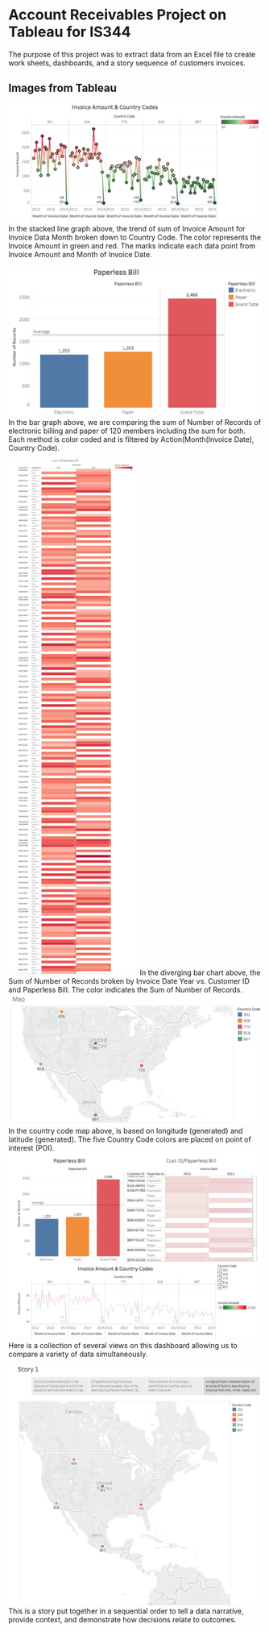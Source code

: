 # Account Receivables Project on Tableau for IS344

The purpose of this project was to extract data from an Excel file to create work sheets, dashboards, and a story sequence of customers invoices. 

## Images from Tableau   

![Invoice Amount and Country Codes](screenshots/image-one.png)
In the stacked line graph above, the trend of sum of Invoice Amount for Invoice Data Month broken down to Country Code. The color represents the Invoice Amount in green and red. The marks indicate each data point from Invoice Amount and Month of Invoice Date.

![Paperless Bill](screenshots/image-two.png)
In the bar graph above, we are comparing the sum of Number of Records of electronic billing and paper of 120 members including the sum for both. Each method is color coded and is filtered by Action(Month(Invoice Date), Country Code). 

![Customer ID / Paperless Bill](screenshots/image-three.png)
In the diverging bar chart above, the Sum of Number of Records broken by Invoice Date Year vs. Customer ID and Paperless Bill. The color indicates the Sum of Number of Records. 
![Country Code Map](screenshots/image-four.png)
In the country code map above, is based on longitude (generated) and latitude (generated). The five Country Code colors are placed on point of interest (POI). 
![Accounts Receivables Dashboard](screenshots/image-five.png)
Here is a collection of several views on this dashboard allowing us to compare a variety of data simultaneously. 

![Story Map](screenshots/image-six.png)
This is a story put together in a sequential order to tell a data narrative, provide context, and demonstrate how decisions relate to outcomes. 